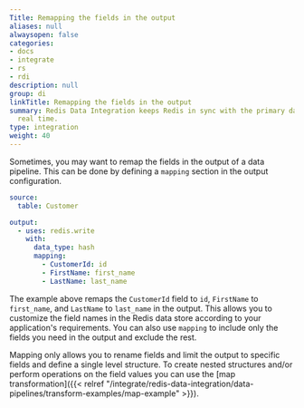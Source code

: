 ```yaml
---
Title: Remapping the fields in the output
aliases: null
alwaysopen: false
categories:
- docs
- integrate
- rs
- rdi
description: null
group: di
linkTitle: Remapping the fields in the output
summary: Redis Data Integration keeps Redis in sync with the primary database in near
  real time.
type: integration
weight: 40
---
```


Sometimes, you may want to remap the fields in the output of a data pipeline. This can be done by defining a `mapping` section in the output configuration.

```yaml
source:
  table: Customer

output:
  - uses: redis.write
    with:
      data_type: hash
      mapping:
        - CustomerId: id
        - FirstName: first_name
        - LastName: last_name
```

The example above remaps the `CustomerId` field to `id`, `FirstName` to `first_name`, and `LastName` to `last_name` in the output. This allows you to customize the field names in the Redis data store according to your application's requirements.
You can also use `mapping` to include only the fields you need in the output and exclude the rest.

Mapping only allows you to rename fields and limit the output to specific fields and define a single level structure. To create nested structures and/or perform operations on the field values you can use the [map transformation]({{< relref "/integrate/redis-data-integration/data-pipelines/transform-examples/map-example" >}}).
